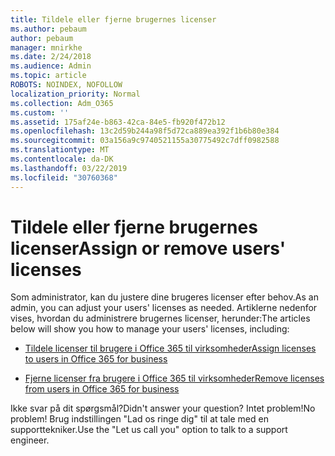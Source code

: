 ```yaml
---
title: Tildele eller fjerne brugernes licenser
ms.author: pebaum
author: pebaum
manager: mnirkhe
ms.date: 2/24/2018
ms.audience: Admin
ms.topic: article
ROBOTS: NOINDEX, NOFOLLOW
localization_priority: Normal
ms.collection: Adm_O365
ms.custom: ''
ms.assetid: 175af24e-b863-42ca-84e5-fb920f472b12
ms.openlocfilehash: 13c2d59b244a98f5d72ca889ea392f1b6b80e384
ms.sourcegitcommit: 03a156a9c9740521155a30775492c7dff0982588
ms.translationtype: MT
ms.contentlocale: da-DK
ms.lasthandoff: 03/22/2019
ms.locfileid: "30760368"
---
```

# <a name="assign-or-remove-users-licenses"></a><span data-ttu-id="747d2-102">Tildele eller fjerne brugernes licenser</span><span class="sxs-lookup"><span data-stu-id="747d2-102">Assign or remove users' licenses</span></span>

<span data-ttu-id="747d2-103">Som administrator, kan du justere dine brugeres licenser efter behov.</span><span class="sxs-lookup"><span data-stu-id="747d2-103">As an admin, you can adjust your users' licenses as needed.</span></span> <span data-ttu-id="747d2-104">Artiklerne nedenfor vises, hvordan du administrere brugernes licenser, herunder:</span><span class="sxs-lookup"><span data-stu-id="747d2-104">The articles below will show you how to manage your users' licenses, including:</span></span>
  
- [<span data-ttu-id="747d2-105">Tildele licenser til brugere i Office 365 til virksomheder</span><span class="sxs-lookup"><span data-stu-id="747d2-105">Assign licenses to users in Office 365 for business</span></span>](https://support.office.com/article/997596b5-4173-4627-b915-36abac6786dc)
    
- [<span data-ttu-id="747d2-106">Fjerne licenser fra brugere i Office 365 til virksomheder</span><span class="sxs-lookup"><span data-stu-id="747d2-106">Remove licenses from users in Office 365 for business</span></span>](https://support.office.com/article/9b497c85-d0a4-4735-80fa-d3565bc05bd1)
    
<span data-ttu-id="747d2-107">Ikke svar på dit spørgsmål?</span><span class="sxs-lookup"><span data-stu-id="747d2-107">Didn't answer your question?</span></span> <span data-ttu-id="747d2-108">Intet problem!</span><span class="sxs-lookup"><span data-stu-id="747d2-108">No problem!</span></span> <span data-ttu-id="747d2-109">Brug indstillingen "Lad os ringe dig" til at tale med en supporttekniker.</span><span class="sxs-lookup"><span data-stu-id="747d2-109">Use the "Let us call you" option to talk to a support engineer.</span></span>
  

